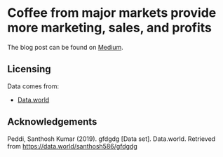 # Coffee from major markets provide more marketing, sales, and profits

The blog post can be found on [Medium]().

## Licensing

Data comes from:

* [Data.world](https://data.world/santhosh586/gfdgdg)

## Acknowledgements

Peddi, Santhosh Kumar (2019). gfdgdg [Data set]. Data.world. Retrieved from https://data.world/santhosh586/gfdgdg
